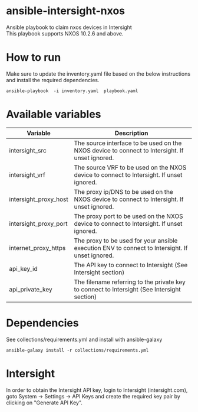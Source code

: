 # ansible-intersight-nxos
Ansible playbook to claim nxos devices in Intersight<br />
This playbook supports NXOS 10.2.6 and above.

# How to run

Make sure to update the inventory.yaml file based on the below instructions and install the required dependencies.

```
ansible-playbook  -i inventory.yaml  playbook.yaml
```

# Available variables

| Variable | Description |
| --- | ---|
| intersight_src | The source interface to be used on the NXOS device to connect to Intersight. If unset ignored.|
| intersight_vrf | The source VRF to be used on the NXOS device to connect to Intersight. If unset ignored.|
| intersight_proxy_host | The proxy ip/DNS to be used on the NXOS device to connect to Intersight. If unset ignored.|
| intersight_proxy_port | The proxy port to be used on the NXOS device to connect to Intersight. If unset ignored.|
| internet_proxy_https | The proxy to be used for your ansible execution ENV to connect to Intersight. If unset ignored. |
| api_key_id | The API key to connect to Intersight (See Intersight section)|
| api_private_key | The filename referring to the private key to connect to Intersight (See Intersight section)|

# Dependencies

See collections/requirements.yml and install with ansible-galaxy

```
ansible-galaxy install -r collections/requirements.yml
```

# Intersight

In order to obtain the Intersight API key, login to Intersight (intersight.com), goto System -> Settings -> API Keys and create the required key pair by clicking on "Generate API Key".
